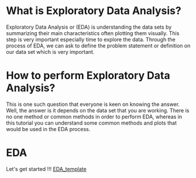 # What is Exploratory Data Analysis?
Exploratory Data Analysis or (EDA) is understanding the data sets by summarizing their main characteristics often plotting them visually. This step is very important especially time to explore the data. Through the process of EDA, we can ask to define the problem statement or definition on our data set which is very important.

# How to perform Exploratory Data Analysis?
This is one such question that everyone is keen on knowing the answer. Well, the answer is it depends on the data set that you are working. There is no one method or common methods in order to perform EDA, whereas in this tutorial you can understand some common methods and plots that would be used in the EDA process.

# EDA
Let's get started !!!
[EDA_template](https://github.com/rjnp2/Data-Science/blob/main/tutorial/5.%20EDA/EDA_template.ipynb)
